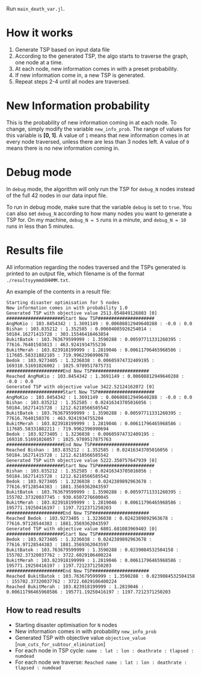 Run `main_death_var.jl`.

# How it works
1. Generate TSP based on input data file
2. According to the generated TSP, the algo starts to traverse the graph, one node at a time.
3. At each node, new information comes in with a preset probability.
4. If new information come in, a new TSP is generated.
5. Repeat steps 2-4 until all nodes are traversed.

# New Information probability
This is the probability of new information coming in at each node. To change, simply modify the variable `new_info_prob`. The range of values for this variable is **[0, 1]**. A value of `1` means that new information comes in at every node traversed, unless there are less than 3 nodes left. A value of `0` means there is no new information coming in.

# Debug mode
In `debug` mode, the algorithm will only run the TSP for `debug_N` nodes instead of the full 42 nodes in our data input file.

To run in debug mode, make sure that the variable `debug` is set to `true`. You can also set `debug_N` according to how many nodes you want to generate a TSP for. On my machine, `debug_N = 5` runs in a minute, and `debug_N = 10` runs in less than 5 minutes.

# Results file
All information regarding the nodes traversed and the TSPs generated is printed to an output file, which filename is of the format `./resultsyymmddHHMM.txt`.

An example of the contents in a result file:
```
Starting disaster optimisation for 5 nodes
New information comes in with probability 1.0
Generated TSP with objective value 2513.054849126803 [0]
#####################Start New TSP#####################
AngMoKio : 103.8454342 : 1.3691149 : 0.00608812949640288 : -0.0 : 0.0
Bishan : 103.835212 : 1.352585 : 0.00604085926254014 : 50184.16271415728 : 303.15546416463854
BukitBatok : 103.763679599999 : 1.3590288 : 0.00597711331260395 : 77616.76401503813 : 463.9241934755236
BukitMerah : 103.823918199999 : 1.2819046 : 0.00611796465968586 : 117685.58331882185 : 719.9962396990678
Bedok : 103.9273405 : 1.3236038 : 0.00605974732409195 : 169310.51691026002 : 1025.9789517875731
#####################End New TSP#####################
Reached AngMoKio : 103.8454342 : 1.3691149 : 0.00608812949640288 : -0.0 : 0.0
Generated TSP with objective value 3422.52124162072 [0]
#####################Start New TSP#####################
AngMoKio : 103.8454342 : 1.3691149 : 0.00608812949640288 : -0.0 : 0.0
Bishan : 103.835212 : 1.352585 : 0.02416343705016056 : 50184.16271415728 : 1212.6218566585542
BukitBatok : 103.763679599999 : 1.3590288 : 0.00597711331260395 : 77616.7640150376 : 463.9241934755204
BukitMerah : 103.823918199999 : 1.2819046 : 0.00611796465968586 : 117685.58331882211 : 719.9962396990694
Bedok : 103.9273405 : 1.3236038 : 0.00605974732409195 : 169310.51691026057 : 1025.9789517875763
#####################End New TSP#####################
Reached Bishan : 103.835212 : 1.352585 : 0.02416343705016056 : 50184.16271415728 : 1212.6218566585542
Generated TSP with objective value 5222.350757647939 [0]
#####################Start New TSP#####################
Bishan : 103.835212 : 1.352585 : 0.02416343705016056 : 50184.16271415728 : 1212.6218566585542
Bedok : 103.9273405 : 1.3236038 : 0.0242389892963678 : 77616.97128544383 : 1881.3569362043597
BukitBatok : 103.763679599999 : 1.3590288 : 0.00597711331260395 : 155702.37320037745 : 930.6507276600045
BukitMerah : 103.823918199999 : 1.2819046 : 0.00611796465968586 : 195771.19250416197 : 1197.7212371250203
#####################End New TSP#####################
Reached Bedok : 103.9273405 : 1.3236038 : 0.0242389892963678 : 77616.97128544383 : 1881.3569362043597
Generated TSP with objective value 6801.681083969403 [0]
#####################Start New TSP#####################
Bedok : 103.9273405 : 1.3236038 : 0.0242389892963678 : 77616.97128544383 : 1881.3569362043597
BukitBatok : 103.763679599999 : 1.3590288 : 0.0239084532504158 : 155702.37320037762 : 3722.6029106400224
BukitMerah : 103.823918199999 : 1.2819046 : 0.00611796465968586 : 195771.19250416197 : 1197.7212371250203
#####################End New TSP#####################
Reached BukitBatok : 103.763679599999 : 1.3590288 : 0.0239084532504158 : 155702.37320037762 : 3722.6029106400224
Reached BukitMerah : 103.823918199999 : 1.2819046 : 0.00611796465968586 : 195771.19250416197 : 1197.7212371250203
```

## How to read results
* Starting disaster optimisation for `N` nodes
* New information comes in with probability `new_info_prob`
* Generated TSP with objective value `objective_value` [`num_cuts_for_subtour_elimination`]
* For each node in TSP cycle: `name : lat : lon : deathrate : tlapsed :  numdead`
* For each node we traverse: `Reached name : lat : lon : deathrate : tlapsed : numdead`
